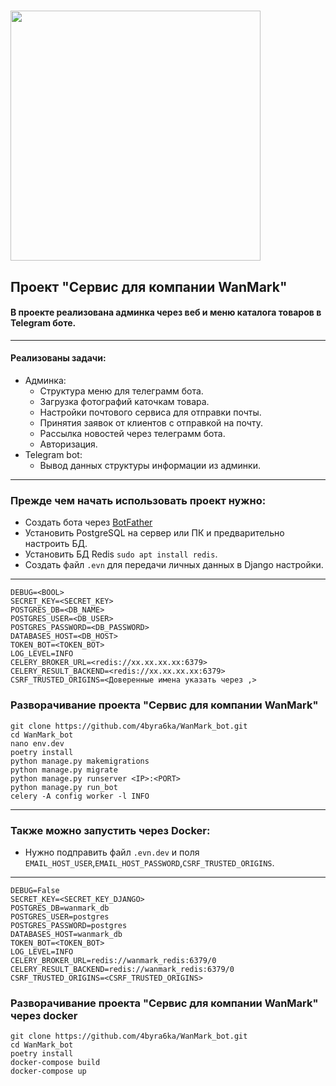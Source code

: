 # <img src="https://thumb.cloud.mail.ru/weblink/thumb/xw1/HWyg/8yyeisuXv" width="400"/>

## Проект "Сервис для компании WanMark"

#### В проекте реализована админка через веб и меню каталога товаров в Telegram боте.
***
#### Реализованы задачи:
* Админка:
  * Структура меню для телеграмм бота.
  * Загрузка фотографий каточкам товара.
  * Настройки почтового сервиса для отправки почты.
  * Принятия заявок от клиентов с отправкой на почту.
  * Рассылка новостей через телеграмм бота.
  * Авторизация.
* Telegram bot:
  * Вывод данных структуры информации из админки.

***
### Прежде чем начать использовать проект нужно:
* Создать бота через [BotFather](https://t.me/BotFather)
* Установить PostgreSQL на сервер или ПК и предварительно настроить БД.
* Установить БД Redis `sudo apt install redis`.
* Создать файл `.evn` для передачи личных данных в Django настройки.
***

    DEBUG=<BOOL>
    SECRET_KEY=<SECRET_KEY>
    POSTGRES_DB=<DB_NAME>
    POSTGRES_USER=<DB_USER>
    POSTGRES_PASSWORD=<DB_PASSWORD>
    DATABASES_HOST=<DB_HOST>
    TOKEN_BOT=<TOKEN_BOT>
    LOG_LEVEL=INFO
    CELERY_BROKER_URL=<redis://xx.xx.xx.xx:6379>
    CELERY_RESULT_BACKEND=<redis://xx.xx.xx.xx:6379>
    CSRF_TRUSTED_ORIGINS=<Доверенные имена указать через ,>


### Разворачивание проекта "Сервис для компании WanMark"


    git clone https://github.com/4byra6ka/WanMark_bot.git
    cd WanMark_bot
    nano env.dev
    poetry install
    python manage.py makemigrations
    python manage.py migrate
    python manage.py runserver <IP>:<PORT>
    python manage.py run_bot
    celery -A config worker -l INFO


***
### Также можно запустить через Docker:
* Нужно подправить файл `.evn.dev` и поля `EMAIL_HOST_USER`,`EMAIL_HOST_PASSWORD`,`CSRF_TRUSTED_ORIGINS`.
***


    DEBUG=False
    SECRET_KEY=<SECRET_KEY_DJANGO>
    POSTGRES_DB=wanmark_db
    POSTGRES_USER=postgres
    POSTGRES_PASSWORD=postgres
    DATABASES_HOST=wanmark_db
    TOKEN_BOT=<TOKEN_BOT>
    LOG_LEVEL=INFO
    CELERY_BROKER_URL=redis://wanmark_redis:6379/0
    CELERY_RESULT_BACKEND=redis://wanmark_redis:6379/0
    CSRF_TRUSTED_ORIGINS=<CSRF_TRUSTED_ORIGINS>

### Разворачивание проекта "Сервис для компании WanMark" через docker
    git clone https://github.com/4byra6ka/WanMark_bot.git
    cd WanMark_bot
    poetry install
    docker-compose build
    docker-compose up
